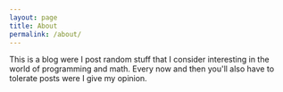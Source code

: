 ```yaml
---
layout: page
title: About
permalink: /about/
---
```


This is a blog were I post random stuff that I consider interesting in the world of programming and math. Every now and then you'll also have to tolerate posts were I give my opinion.